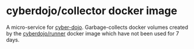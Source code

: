 
# cyberdojo/collector docker image

A micro-service for [cyber-dojo](http://cyber-dojo.org).
Garbage-collects docker volumes created by the
[cyberdojo/runner](https://github.com/cyber-dojo/runner) docker image
which have not been used for 7 days.
